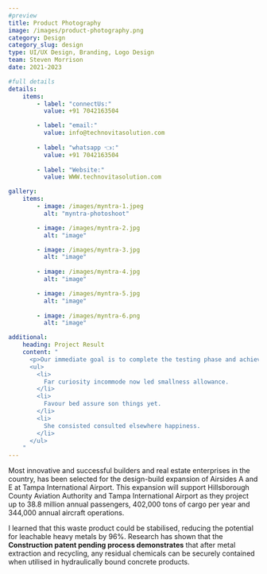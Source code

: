 ```yaml
---
#preview
title: Product Photography
image: /images/product-photography.png
category: Design
category_slug: design
type: UI/UX Design, Branding, Logo Design
team: Steven Morrison
date: 2021-2023

#full details
details:
    items:
        - label: "connectUs:"
          value: +91 7042163504

        - label: "email:"
          value: info@technovitasolution.com
        
        - label: "whatsapp 👈:"
          value: +91 7042163504
        
        - label: "Website:"
          value: WWW.technovitasolution.com

gallery: 
    items:
        - image: /images/myntra-1.jpeg
          alt: "myntra-photoshoot"

        - image: /images/myntra-2.jpg
          alt: "image"

        - image: /images/myntra-3.jpg
          alt: "image"
        
        - image: /images/myntra-4.jpg
          alt: "image"

        - image: /images/myntra-5.jpg
          alt: "image"
        
        - image: /images/myntra-6.png
          alt: "image"

additional:
    heading: Project Result
    content: "
      <p>Our immediate goal is to complete the testing phase and achieve the certification, which will allow us to bring our product to market by the end of the year. We are actively engaging with waste to energy operators, concrete manufacturers, and the wider construction industry.</p>
      <ul>
        <li>
          Far curiosity incommode now led smallness allowance.
        </li>
        <li>
          Favour bed assure son things yet.
        </li>
        <li>
          She consisted consulted elsewhere happiness.
        </li>
      </ul>
    "
---
```


Most innovative and successful builders and real estate enterprises in the country, has been selected for the design-build expansion of Airsides A and E at Tampa International Airport. This expansion will support Hillsborough County Aviation Authority and Tampa International Airport as they project up to 38.8 million annual passengers, 402,000 tons of cargo per year and 344,000 annual aircraft operations.

I learned that this waste product could be stabilised, reducing the potential for leachable heavy metals by 96%. Research has shown that the **Construction patent pending process demonstrates** that after metal extraction and recycling, any residual chemicals can be securely contained when utilised in hydraulically bound concrete products.